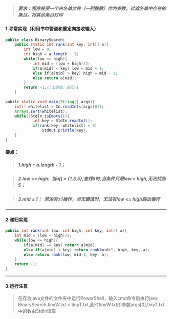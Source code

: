 > ##### 要求：程序接受一个白名单文件（一列整数）作为参数，过滤名单中存在的条目，将其余条目打印

#### 1.寻常实现（利用书中管道和重定向接收输入）
```Java
public class BinarySearch{
    public static int rank(int key, int[] a){
        int low = 0;
        int high = a.length - 1;
        while(low <= high){
            int mid = (low + high)/2;
            if(a[mid] < key) low = mid + 1;
            else if(a[mid] > key) high = mid - 1;
            else return a[mid];
        }
        return -1;//无键值，返回-1
    }
    
pubilc static void main(String[] args){
    int[] whitelist = In.readInts(args[0]);
    Arrays.sort(whitelist);
    while(!StdIn.isEmpty()){
            int key = StdIn.readInt();
            if(rank(key, whitelist) < 0)
                StdOut.println(key);
    }
}
```
#### 要点：

> ##### 1.high = a.length - 1；

> ##### 2.low <= high:&ensp;当a[] = {1,3,5},查找5时,当条件只是low < high,无法找到5；

> ##### 3.mid ± 1：&ensp;若没有±1操作，当无键值时，无法有low <= high跳出循环

---
#### 2.递归实现
```Java
public int rank(int low, int high, int key, int[] a){
    int mid = (low + high)/2;
    while(low <= high){
        if(a[mid] == key) return a[mid];
        else if(a[mid] < key) return rank(mid+1, high, key, a);
        else return rank(low, mid-1, key, a);
    }
    return -1;
}
```
---
#### 3.运行注意
> 在存放java文件的文件夹中运行PowerShell，输入cmd命令后执行java BinarySearch tinyW.txt < tinyT.txt,此时tinyW.txt即参数args[0],tinyT.txt中的数由StdIn读取





